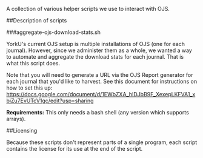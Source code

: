 A collection of various helper scripts we use to interact with OJS.

##Description of scripts

###aggregate-ojs-download-stats.sh

YorkU's current OJS setup is multiple installations of OJS (one for each journal). However, since we administer them as a whole, we wanted a way to automate and aggregate the download stats for each journal. That is what this script does.

Note that you will need to generate a URL via the OJS Report generator for each journal that you'd like to harvest.
See this document for instructions on how to set this up: https://docs.google.com/document/d/1EWbZXA_hIDJbB9F_XexepLKFVA1_xbiZu7EvUTcV1gc/edit?usp=sharing

**Requirements:** This only needs a bash shell (any version which supports arrays).

##Licensing

Because these scripts don't represent parts of a single program, each script contains the license for its use at the end of the script. 
